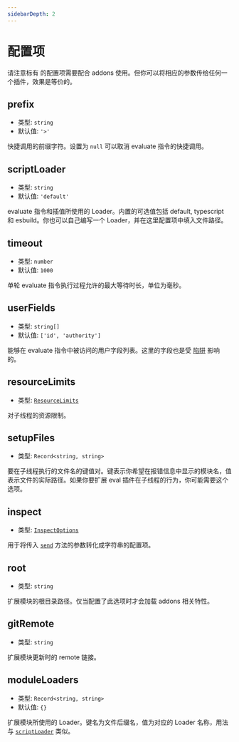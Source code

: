 ```yaml
---
sidebarDepth: 2
---
```


# 配置项

请注意标有 <Badge text="addons" vertical="baseline"/> 的配置项需要配合 addons 使用。但你可以将相应的参数传给任何一个插件，效果是等价的。

## prefix

- 类型: `string`
- 默认值: `'>'`

快捷调用的前缀字符。设置为 `null` 可以取消 evaluate 指令的快捷调用。

## scriptLoader

- 类型: `string`
- 默认值: `'default'`

evaluate 指令和插值所使用的 Loader。内置的可选值包括 default, typescript 和 esbuild。你也可以自己编写一个 Loader，并在这里配置项中填入文件路径。

## timeout

- 类型: `number`
- 默认值: `1000`

单轮 evaluate 指令执行过程允许的最大等待时长，单位为毫秒。

## userFields

- 类型: `string[]`
- 默认值: `['id', 'authority']`

能够在 evaluate 指令中被访问的用户字段列表。这里的字段也是受 [陷阱](#使用陷阱) 影响的。

## resourceLimits

- 类型: [`ResourceLimits`](https://nodejs.org/api/worker_threads.html#worker_threads_worker_resourcelimits)

对子线程的资源限制。

## setupFiles

- 类型: `Record<string, string>`

要在子线程执行的文件名的键值对。键表示你希望在报错信息中显示的模块名，值表示文件的实际路径。如果你要扩展 eval 插件在子线程的行为，你可能需要这个选项。

## inspect

- 类型: [`InspectOptions`](https://nodejs.org/api/util.html#util_util_formatwithoptions_inspectoptions_format_args)

用于将传入 [`send`](#send) 方法的参数转化成字符串的配置项。

## root <Badge text="addons"/>

- 类型: `string`

扩展模块的根目录路径。仅当配置了此选项时才会加载 addons 相关特性。

## gitRemote <Badge text="addons"/>

- 类型: `string`

扩展模块更新时的 remote 链接。

## moduleLoaders <Badge text="addons"/>

- 类型: `Record<string, string>`
- 默认值: `{}`

扩展模块所使用的 Loader。键名为文件后缀名，值为对应的 Loader 名称，用法与 [`scriptLoader`](#scriptloader) 类似。
